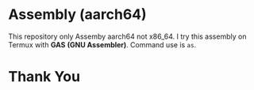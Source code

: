 # Assembly (aarch64)

This repository only Assemby aarch64 not x86_64. I try this assembly on Termux
with **GAS** **(GNU Assembler)**. Command use is ``as``.

# Thank You

